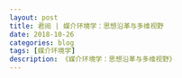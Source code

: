 ```yaml
---
layout: post
title: 君阅 | 媒介环境学：思想沿革与多维视野
date: 2018-10-26
categories: blog
tags: [媒介环境学]
description: 《媒介环境学：思想沿革与多维视野》
---
```

